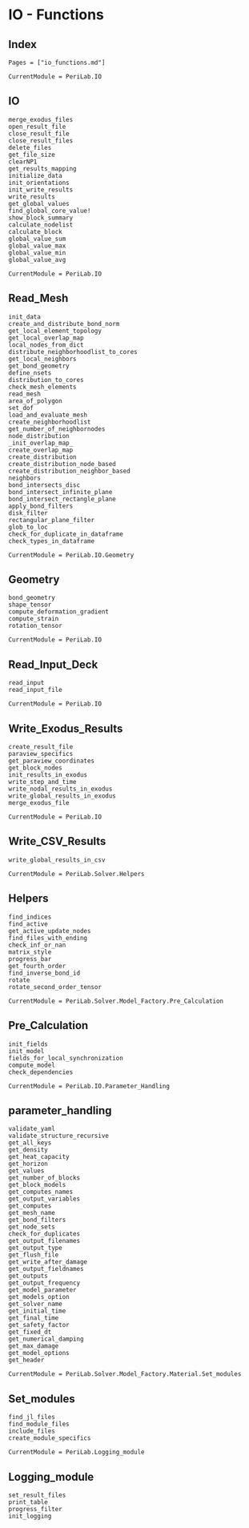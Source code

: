 # IO - Functions

## Index
```@index
Pages = ["io_functions.md"]
```

```@meta
CurrentModule = PeriLab.IO
```
## IO
```@docs
merge_exodus_files
open_result_file
close_result_file
close_result_files
delete_files
get_file_size
clearNP1
get_results_mapping
initialize_data
init_orientations
init_write_results
write_results
get_global_values
find_global_core_value!
show_block_summary
calculate_nodelist
calculate_block
global_value_sum
global_value_max
global_value_min
global_value_avg
```

```@meta
CurrentModule = PeriLab.IO
```
## Read_Mesh
```@docs
init_data
create_and_distribute_bond_norm
get_local_element_topology
get_local_overlap_map
local_nodes_from_dict
distribute_neighborhoodlist_to_cores
get_local_neighbors
get_bond_geometry
define_nsets
distribution_to_cores
check_mesh_elements
read_mesh
area_of_polygon
set_dof
load_and_evaluate_mesh
create_neighborhoodlist
get_number_of_neighbornodes
node_distribution
_init_overlap_map_
create_overlap_map
create_distribution
create_distribution_node_based
create_distribution_neighbor_based
neighbors
bond_intersects_disc
bond_intersect_infinite_plane
bond_intersect_rectangle_plane
apply_bond_filters
disk_filter
rectangular_plane_filter
glob_to_loc
check_for_duplicate_in_dataframe
check_types_in_dataframe
```

```@meta
CurrentModule = PeriLab.IO.Geometry
```
## Geometry
```@docs
bond_geometry
shape_tensor
compute_deformation_gradient
compute_strain
rotation_tensor
```

```@meta
CurrentModule = PeriLab.IO
```
## Read_Input_Deck
```@docs
read_input
read_input_file
```

```@meta
CurrentModule = PeriLab.IO
```
## Write_Exodus_Results
```@docs
create_result_file
paraview_specifics
get_paraview_coordinates
get_block_nodes
init_results_in_exodus
write_step_and_time
write_nodal_results_in_exodus
write_global_results_in_exodus
merge_exodus_file
```

```@meta
CurrentModule = PeriLab.IO
```
## Write_CSV_Results
```@docs
write_global_results_in_csv
```

```@meta
CurrentModule = PeriLab.Solver.Helpers
```
## Helpers
```@docs
find_indices
find_active
get_active_update_nodes
find_files_with_ending
check_inf_or_nan
matrix_style
progress_bar
get_fourth_order
find_inverse_bond_id
rotate
rotate_second_order_tensor
```

```@meta
CurrentModule = PeriLab.Solver.Model_Factory.Pre_Calculation
```
## Pre_Calculation
```@docs
init_fields
init_model
fields_for_local_synchronization
compute_model
check_dependencies
```

```@meta
CurrentModule = PeriLab.IO.Parameter_Handling
```
## parameter_handling
```@docs
validate_yaml
validate_structure_recursive
get_all_keys
get_density
get_heat_capacity
get_horizon
get_values
get_number_of_blocks
get_block_models
get_computes_names
get_output_variables
get_computes
get_mesh_name
get_bond_filters
get_node_sets
check_for_duplicates
get_output_filenames
get_output_type
get_flush_file
get_write_after_damage
get_output_fieldnames
get_outputs
get_output_frequency
get_model_parameter
get_models_option
get_solver_name
get_initial_time
get_final_time
get_safety_factor
get_fixed_dt
get_numerical_damping
get_max_damage
get_model_options
get_header
```

```@meta
CurrentModule = PeriLab.Solver.Model_Factory.Material.Set_modules
```
## Set_modules
```@docs
find_jl_files
find_module_files
include_files
create_module_specifics
```

```@meta
CurrentModule = PeriLab.Logging_module
```
## Logging_module
```@docs
set_result_files
print_table
progress_filter
init_logging
```
